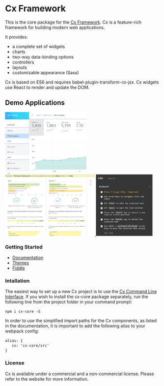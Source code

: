 # Cx Framework

This is the core package for the [Cx Framework](https://cxjs.io/). 
Cx is a feature-rich framework for building modern web applications.

It provides:
- a complete set of widgets 
- charts
- two-way data-binding options
- controllers
- layouts
- customizable appearance (Sass)

Cx is based on ES6 and requires babel-plugin-transform-cx-jsx. 
Cx widgets use React to render and update the DOM.

## Demo Applications

<a href="http://cxjs.io/starter">
    <img src="https://github.com/codaxy/cx/blob/master/misc/screenshots/starter/analytics.png" alt="Cx Starter Kit" height="200px" />
</a>
<a href="https://codaxy.github.io/state-of-js-2016-explorer/">
    <img src="https://github.com/codaxy/cx/blob/master/misc/screenshots/sofjs2016/StateOfJs.png" alt="State of JS 2016 Explorer" height="200px" />
</a>
<a href="https://mstijak.github.io/tdo/">
    <img src="https://github.com/codaxy/cx/blob/master/misc/screenshots/tdo/tdo.png" alt="Tdo" height="200px" />
</a>

### Getting Started

- [Documentation](http://cxjs.io/docs)
- [Themes](http://cxjs.io/themes)
- [Fiddle](http://cxjs.io/fiddle)

### Intallation

The easiest way to set up a new Cx project is to use the [Cx Command Line Interface](http://cxjs.io/v/master/docs/intro/command-line).
If you wish to install the cx-core package separately, run the following line from the project folder in your command prompt:

```
npm i cx-core -S
```

In order to use the simplified import paths for the Cx components, as listed in the documentation, 
it is important to add the following alias to your webpack config:

```
alias: {
   cx: 'cx-core/src'
}
```

### License

Cx is available under a commercial and a non-commercial license.
Please refer to the website for more information.